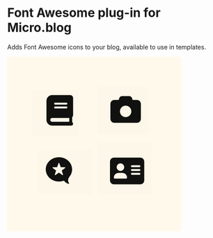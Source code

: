# Font Awesome plug-in for Micro.blog

Adds Font Awesome icons to your blog, available to use in templates.

![](https://raw.githubusercontent.com/microdotblog/plugin-fontawesome/main/screenshot.png)